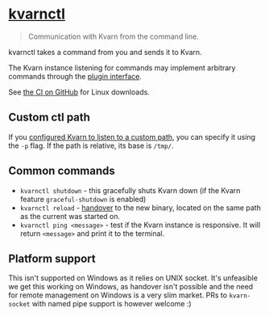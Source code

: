 # [kvarnctl](https://kvarn.org/ctl/)

> Communication with Kvarn from the command line.

kvarnctl takes a command from you and sends it to Kvarn.

The Kvarn instance listening for commands may implement arbitrary commands through the [plugin interface](https://doc.kvarn.org/kvarn/struct.RunConfig.html#method.add_plugin).

See [the CI on GitHub](https://github.com/Icelk/kvarn/actions/workflows/kvarnctl.yml) for Linux downloads.

## Custom ctl path

If you [configured Kvarn to listen to a custom path](https://doc.kvarn.org/kvarn/struct.RunConfig.html#method.set_ctl_path),
you can specify it using the `-p` flag. If the path is relative, its base is `/tmp/`.

## Common commands

-   `kvarnctl shutdown` - this gracefully shuts Kvarn down (if the Kvarn feature `graceful-shutdown` is enabled)
-   `kvarnctl reload` - [handover](https://kvarn.org/shutdown-handover.) to the new binary, located on the same path as the current was started on.
-   `kvarnctl ping <message>` - test if the Kvarn instance is responsive. It will return `<message>` and print it to the terminal.

## Platform support

This isn't supported on Windows as it relies on UNIX socket.
It's unfeasible we get this working on Windows, as handover isn't possible and the need for remote management on Windows is a very slim market. PRs to `kvarn-socket` with named pipe support is however welcome :)
